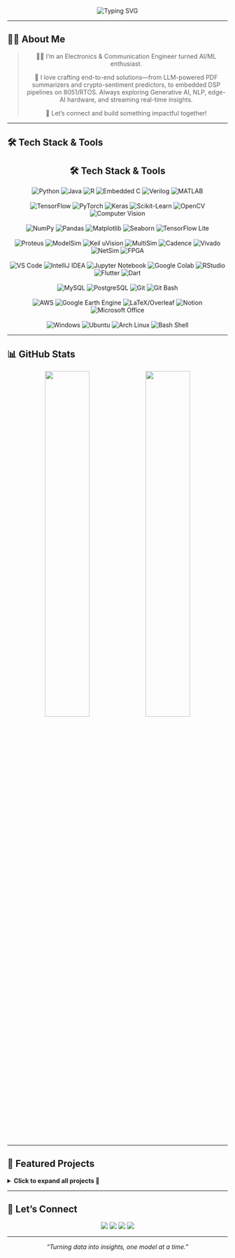 <!-- Banner -->
<p align="center">
  <img 
    src="https://readme-typing-svg.herokuapp.com?font=Fira+Code&weight=700&size=25&pause=1000&color=F97316&center=true&vCenter=true&width=1000&lines=Hi+%F0%9F%91%8B%2C+I'm+Hitesh+Bhatnagar;B.Tech in Electronics+%26+Communication+Engineer;+%7C+Building+Next-Gen+ML%2FDL+%2B+Edge-AI+Solutions;Machine+Learning%2C+Deep+Learning%2C+LLMs%2C+NLP%2C+Signal+Processing;Building+Real-Time+Intelligent+Systems+%F0%9F%9A%80;Open+to+Collaborations+%7C+Let's+Build+Together+%F0%9F%92%BB" 
    alt="Typing SVG"
  />
</p>


---

## 👨‍💻 About Me


<div align="center">
  <blockquote>
  <p>👨‍💻 I’m an Electronics &amp; Communication Engineer turned AI/ML enthusiast.   
  <p>🚀 I love crafting end-to-end solutions—from LLM-powered PDF summarizers and  
  crypto-sentiment predictors, to embedded DSP pipelines on 8051/RTOS.  
  Always exploring Generative AI, NLP, edge-AI hardware, and streaming real-time insights.</p>
  <p>🤝 Let’s connect and build something impactful together!</p>
  </blockquote>
</div>



---

## 🛠️ Tech Stack & Tools


<h2 align="center">🛠️ Tech Stack & Tools</h2>
<p align="center">

  <!-- Programming Languages -->
  <img src="https://img.shields.io/badge/Python-3776AB?style=for-the-badge&logo=python" alt="Python" />
  <img src="https://img.shields.io/badge/Java-007396?style=for-the-badge&logo=java" alt="Java" />
  <img src="https://img.shields.io/badge/R-276DC3?style=for-the-badge&logo=r" alt="R" />
  <img src="https://img.shields.io/badge/Embedded%20C-005599?style=for-the-badge&logo=c" alt="Embedded C" />
  <img src="https://img.shields.io/badge/Verilog-FFB300?style=for-the-badge" alt="Verilog" />
  <img src="https://img.shields.io/badge/MATLAB-F1972A?style=for-the-badge&logo=mathworks" alt="MATLAB" />
  <br/><br/>

  <!-- Machine Learning & AI -->
  <img src="https://img.shields.io/badge/TensorFlow-FF6F00?style=for-the-badge&logo=tensorflow" alt="TensorFlow" />
  <img src="https://img.shields.io/badge/PyTorch-EE4C2C?style=for-the-badge&logo=pytorch" alt="PyTorch" />
  <img src="https://img.shields.io/badge/Keras-D00000?style=for-the-badge&logo=keras" alt="Keras" />
  <img src="https://img.shields.io/badge/Scikit--Learn-F7931E?style=for-the-badge&logo=scikit-learn" alt="Scikit-Learn" />
  <img src="https://img.shields.io/badge/OpenCV-5C3EE8?style=for-the-badge&logo=opencv" alt="OpenCV" />
  <img src="https://img.shields.io/badge/Computer%20Vision-2D9CDB?style=for-the-badge&logo=opencv" alt="Computer Vision" />
  <br/><br/>

  <!-- Data & Visualization -->
  <img src="https://img.shields.io/badge/NumPy-013243?style=for-the-badge&logo=numpy" alt="NumPy" />
  <img src="https://img.shields.io/badge/Pandas-150458?style=for-the-badge&logo=pandas" alt="Pandas" />
  <img src="https://img.shields.io/badge/Matplotlib-11557C?style=for-the-badge&logo=matplotlib" alt="Matplotlib" />
  <img src="https://img.shields.io/badge/Seaborn-4C72B0?style=for-the-badge&logo=seaborn" alt="Seaborn" />
  <img src="https://img.shields.io/badge/TensorFlow_Lite-2D2D2D?style=for-the-badge&logo=tensorflow" alt="TensorFlow Lite" />
  <br/><br/>

  <!-- Embedded & Simulation Tools -->
  <img src="https://img.shields.io/badge/Proteus-0055A4?style=for-the-badge" alt="Proteus" />
  <img src="https://img.shields.io/badge/ModelSim-0099CC?style=for-the-badge" alt="ModelSim" />
  <img src="https://img.shields.io/badge/Keil%20uVision-0F0F0F?style=for-the-badge" alt="Keil uVision" />
  <img src="https://img.shields.io/badge/MultiSim-6F5499?style=for-the-badge" alt="MultiSim" />
  <img src="https://img.shields.io/badge/Cadence-441E55?style=for-the-badge" alt="Cadence" />
  <img src="https://img.shields.io/badge/Vivado-EE2E24?style=for-the-badge" alt="Vivado" />
  <img src="https://img.shields.io/badge/NetSim-0073E6?style=for-the-badge" alt="NetSim" />
  <img src="https://img.shields.io/badge/FPGA-DB1374?style=for-the-badge" alt="FPGA" />
  <br/><br/>

  <!-- Development & IDEs -->
  <img src="https://img.shields.io/badge/VS%20Code-007ACC?style=for-the-badge&logo=visual-studio-code" alt="VS Code" />
  <img src="https://img.shields.io/badge/IntelliJ%20IDEA-000000?style=for-the-badge&logo=intellij-idea" alt="IntelliJ IDEA" />
  <img src="https://img.shields.io/badge/Jupyter-F37626?style=for-the-badge&logo=jupyter" alt="Jupyter Notebook" />
  <img src="https://img.shields.io/badge/Google%20Colab-F9AB00?style=for-the-badge&logo=google-colab" alt="Google Colab" />
  <img src="https://img.shields.io/badge/RStudio-75AADB?style=for-the-badge&logo=rstudio" alt="RStudio" />
  <img src="https://img.shields.io/badge/Flutter-02569B?style=for-the-badge&logo=flutter" alt="Flutter" />
  <img src="https://img.shields.io/badge/Dart-0175C2?style=for-the-badge&logo=dart" alt="Dart" />
  <br/><br/>

  <!-- Databases & Version Control -->
  <img src="https://img.shields.io/badge/MySQL-4479A1?style=for-the-badge&logo=mysql" alt="MySQL" />
  <img src="https://img.shields.io/badge/PostgreSQL-31648C?style=for-the-badge&logo=postgresql" alt="PostgreSQL" />
  <img src="https://img.shields.io/badge/Git-F05032?style=for-the-badge&logo=git" alt="Git" />
  <img src="https://img.shields.io/badge/Git%20Bash-DAE3F3?style=for-the-badge&logo=git" alt="Git Bash" />
  <br/><br/>

  <!-- Cloud & Productivity -->
  <img src="https://img.shields.io/badge/AWS-232F3E?style=for-the-badge&logo=amazon-aws" alt="AWS" />
  <img src="https://img.shields.io/badge/Google%20Earth%20Engine-4285F4?style=for-the-badge" alt="Google Earth Engine" />
  <img src="https://img.shields.io/badge/LaTeX-008080?style=for-the-badge&logo=latex" alt="LaTeX/Overleaf" />
  <img src="https://img.shields.io/badge/Notion-000000?style=for-the-badge&logo=notion" alt="Notion" />
  <img src="https://img.shields.io/badge/MS%20Office-D83B01?style=for-the-badge&logo=microsoft-office" alt="Microsoft Office" />
  <br/><br/>

  <!-- Operating Systems & Shell -->
  <img src="https://img.shields.io/badge/Windows-0078D6?style=for-the-badge&logo=windows" alt="Windows" />
  <img src="https://img.shields.io/badge/Ubuntu-E95420?style=for-the-badge&logo=ubuntu" alt="Ubuntu" />
  <img src="https://img.shields.io/badge/Arch%20Linux-1793D1?style=for-the-badge&logo=arch-linux" alt="Arch Linux" />
  <img src="https://img.shields.io/badge/Bash-FFF?style=for-the-badge&logo=gnu-bash" alt="Bash Shell" />

</p>


---

## 📊 GitHub Stats
<p align="center">
  <img src="https://github-readme-stats.vercel.app/api?username=hitesh-bhatnagar&show_icons=true&theme=radical" width="45%" />
  <img src="https://github-readme-stats.vercel.app/api/top-langs/?username=hitesh-bhatnagar&layout=compact&theme=radical" width="45%" />
</p>

---

## 💼 Featured Projects
<details>
<summary><strong>Click to expand all projects 🔽</strong></summary>

<table>
  <tr>
    <td width="50%" valign="top">
      <h4><a href="https://github.com/hitesh-bhatnagar/Crypto-Sentiment-Trading-Analysis">🔮 Crypto Sentiment Trading</a></h4>
      • RF classifier → 77% accuracy & 0.77 F1<br>
      • Analyzed Fear & Greed Index + Hyperliquid data<br>
      • Feature engineering for trade-specific insights<br>
    </td>
    <td width="50%" valign="top">
      <h4><a href="https://github.com/hitesh-bhatnagar/PDF-Summarizer_APP">📄 AI PDF Summarizer</a></h4>
      • Flutter & OpenAI API for PDF/DOC summarization<br>
      • Real-time summary preview + share feature<br>
      • Scalable architecture for future NLP modules<br>
    </td>
  </tr>
  <tr>
    <td width="50%" valign="top">
      <h4><a href="https://github.com/hitesh-bhatnagar/Telco-Customer-Churn-Predictor-Full-Stack-ML-App-?tab=readme-ov-file">📊 Telco Churn Predictor</a></h4>
      • End-to-end ML pipeline + Streamlit app<br>
      • LightGBM & Logistic Regression >80% accuracy<br>
      • SHAP explainability & PostgreSQL backend<br>
    </td>
    <td width="50%" valign="top">
      <h4><a href="https://github.com/hitesh-bhatnagar/EEG_Epileptic_Seizure_Detection/tree/main">⚡ EEG Seizure Detection</a></h4>
      • Deep model on Bonn EEG → 96% accuracy<br>
      • Time-series preprocessing + spectral features<br>
      • Python, NumPy, Scikit-learn pipelines<br>
    </td>
  </tr>
  <!-- Add more rows here for each project in the same pattern -->
</table>
</details>

---

## 🤝 Let’s Connect
<p align="center">
  <a href="mailto:hbhatnagar917@gmail.com"><img src="https://img.shields.io/badge/✉️ Email-hbhatnagar917@gmail.com-blue?style=for-the-badge&logo=gmail" /></a>
  <a href="https://linkedin.com/in/hitesh-bhatnagar-5a3b391ba"><img src="https://img.shields.io/badge/🔗 LinkedIn-hitesh--bhatnagar-0A66C2?style=for-the-badge&logo=linkedin" /></a>
  <a href="https://github.com/hitesh-bhatnagar"><img src="https://img.shields.io/badge/🐙 GitHub-hitesh--bhatnagar-181717?style=for-the-badge&logo=github" /></a>
  <a href="https://twitter.com/your_twitter"><img src="https://img.shields.io/badge/🐦 Twitter-@your_handle-1DA1F2?style=for-the-badge&logo=twitter" /></a>
</p>

---

<p align="center">
  <em>“Turning data into insights, one model at a time.”</em>
</p>
